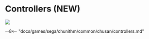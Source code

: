 # Controllers (NEW)
<img class="header-logo" src="/img/sega/chunithm/new/logo.png">

--8<-- "docs/games/sega/chunithm/common/chusan/controllers.md"
